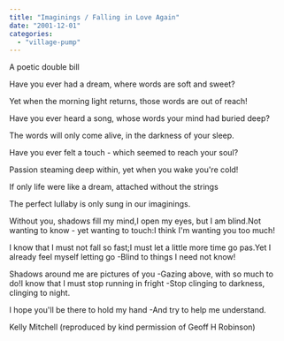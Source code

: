 ```yaml
---
title: "Imaginings / Falling in Love Again"
date: "2001-12-01"
categories: 
  - "village-pump"
---
```


A poetic double bill

Have you ever had a dream, where words are soft and sweet?

Yet when the morning light returns, those words are out of reach!

Have you ever heard a song, whose words your mind had buried deep?

The words will only come alive, in the darkness of your sleep.

Have you ever felt a touch - which seemed to reach your soul?

Passion steaming deep within, yet when you wake you're cold!

If only life were like a dream, attached without the strings

The perfect lullaby is only sung in our imaginings.

Without you, shadows fill my mind,I open my eyes, but I am blind.Not wanting to know - yet wanting to touch:I think I'm wanting you too much!

I know that I must not fall so fast;I must let a little more time go pas.Yet I already feel myself letting go -Blind to things I need not know!

Shadows around me are pictures of you -Gazing above, with so much to do!I know that I must stop running in fright -Stop clinging to darkness, clinging to night.

I hope you'll be there to hold my hand -And try to help me understand.

Kelly Mitchell (reproduced by kind permission of Geoff H Robinson)
